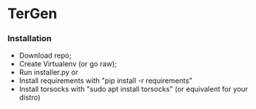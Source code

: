 # TerGen


### Installation

- Download repo;
- Create Virtualenv (or go raw);
- Run installer.py or
- Install requirements with "pip install -r requirements"
- Install torsocks with "sudo apt install torsocks" (or equivalent for your distro)

